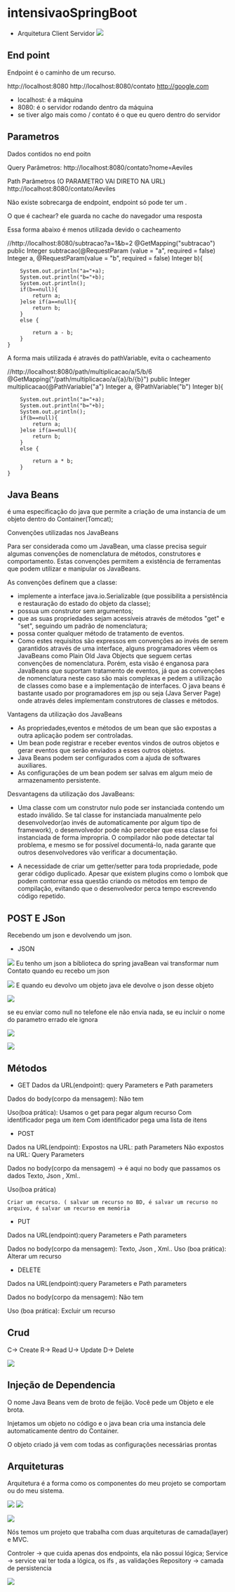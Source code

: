 # intensivaoSpringBoot

- Arquitetura Client Servidor
![](.README_images/7f7934a6.png)

## End point

Endpoint é o caminho de um recurso.

http://localhost:8080
http://localhost:8080/contato
http://google.com

- localhost: é a máquina
- 8080: é o servidor rodando dentro da máquina
- se tiver algo mais como / contato é o que eu quero dentro do servidor

## Parametros

Dados contidos no end poitn

Query Parâmetros:
http://localhost:8080/contato?nome=Aeviles


Path Parâmetros (O PARAMETRO VAI DIRETO NA URL)
http://localhost:8080/contato/Aeviles

Não existe sobrecarga de endpoint, endpoint só pode ter um .


O que é cachear? ele guarda no cache do navegador uma resposta

Essa forma abaixo é menos utilizada devido o cacheamento

//http://localhost:8080/subtracao?a=1&b=2
@GetMapping("subtracao")
public Integer subtracao(@RequestParam (value = "a", required = false) Integer a, @RequestParam(value = "b", required = false) Integer b){

        System.out.println("a="+a);
        System.out.println("b="+b);
        System.out.println();
        if(b==null){
            return a;
        }else if(a==null){
            return b;
        }
        else {

            return a - b;
        }
    }

A forma mais utilizada é através do pathVariable, evita o cacheamento

//http://localhost:8080/path/multiplicacao/a/5/b/6
@GetMapping("/path/multiplicacao/a/{a}/b/{b}")
public Integer multiplicacao(@PathVariable("a") Integer a, @PathVariable("b") Integer b){

        System.out.println("a="+a);
        System.out.println("b="+b);
        System.out.println();
        if(b==null){
            return a;
        }else if(a==null){
            return b;
        }
        else {

            return a * b;
        }
    }


## Java Beans

é uma especificação do java que permite a criação de uma instancia de um objeto dentro do Container(Tomcat);

Convenções utilizadas nos JavaBeans

Para ser considerada como um JavaBean, uma classe precisa seguir algumas convenções de nomenclatura de métodos, 
construtores e comportamento. Estas convenções permitem a existência de ferramentas que podem utilizar e manipular 
os JavaBeans.

As convenções definem que a classe:

- implemente a interface java.io.Serializable (que possibilita a persistência e restauração do estado do objeto da classe);
- possua um construtor sem argumentos;
- que as suas propriedades sejam acessíveis através de métodos "get" e "set", seguindo um padrão de nomenclatura;
- possa conter qualquer método de tratamento de eventos.
- Como estes requisitos são expressos em convenções ao invés de serem garantidos através de uma interface, alguns 
programadores vêem os JavaBeans como Plain Old Java Objects que seguem certas convenções de nomenclatura. 
Porém, esta visão é enganosa para JavaBeans que suportam tratamento de eventos, já que as convenções de nomenclatura 
neste caso são mais complexas e pedem a utilização de classes como base e a implementação de interfaces. 
O java beans é bastante usado por programadores em jsp ou seja (Java Server Page) onde através deles implementam 
construtores de classes e métodos.

Vantagens da utilização dos JavaBeans
- As propriedades,eventos e métodos de um bean que são expostas a outra aplicação podem ser controladas.
- Um bean pode registrar e receber eventos vindos de outros objetos e gerar eventos que serão enviados a 
esses outros objetos.
- Java Beans podem ser configurados com a ajuda de softwares auxiliares.
- As configurações de um bean podem ser salvas em algum meio de armazenamento persistente.
 
Desvantagens da utilização dos JavaBeans:

-  Uma classe com um construtor nulo pode ser instanciada contendo um estado inválido. Se tal classe for instanciada 
manualmente pelo desenvolvedor(ao invés de automaticamente por algum tipo de framework), o desenvolvedor pode não
perceber que essa classe foi instanciada de forma impropria. O compilador não pode detectar tal problema, e mesmo se 
for possível documentá-lo, nada garante que outros desenvolvedores vão verificar a documentação.

-  A necessidade de criar um getter/setter para toda propriedade, pode gerar código duplicado. Apesar que existem plugins 
como o lombok que podem contornar essa questão criando os métodos em tempo de compilação, evitando que o desenvolvedor 
perca tempo escrevendo código repetido.


## POST E JSon
      
Recebendo um json e devolvendo um json.

- JSON

![](.README_images/e98805c7.png)
Eu tenho um json a biblioteca do spring javaBean vai transformar num Contato quando eu recebo um json

![](.README_images/82b80eb2.png)
E quando eu devolvo um objeto java ele devolve o json desse objeto

![](.README_images/11feafec.png)

se eu enviar como null no telefone ele não envia nada, se eu incluir o nome do parametro errado ele ignora

![](.README_images/4c83c58a.png)

![](.README_images/a69463f4.png)

## Métodos

 - GET 
Dados da URL(endpoint): query Parameters e Path parameters

Dados do body(corpo da mensagem): Não tem

Uso(boa prática):
    Usamos o get para pegar algum recurso
    Com identificador pega um item
    Com identificador pega uma lista de itens


 - POST

Dados na URL(endpoint):
    Expostos na URL: path Parameters
    Não expostos na URL: Query Parameters

Dados no body(corpo da mensagem) -> é aqui no body que passamos os dados
Texto, Json , Xml..

Uso(boa prática)

    Criar um recurso. ( salvar um recurso no BD, é salvar um recurso no arquivo, é salvar um recurso em memória 

 - PUT

Dados na URL(endpoint):query Parameters e Path parameters

Dados no body(corpo da mensagem):
   Texto, Json , Xml..
Uso (boa prática):
Alterar um recurso

 - DELETE

Dados na URL(endpoint):query Parameters e Path parameters

Dados no body(corpo da mensagem):
Não tem

Uso (boa prática):
Excluir um recurso

## Crud

C-> Create
R-> Read
U-> Update
D-> Delete

![](.README_images/c48a060b.png)


## Injeção de Dependencia

O nome Java Beans vem de broto de feijão.  Você pede um Objeto e ele brota.

Injetamos um objeto no código e o java bean cria uma instancia dele automaticamente dentro do Container.

O objeto criado já vem com todas as configurações necessárias prontas

## Arquiteturas

Arquitetura é a forma como os componentes do meu projeto se comportam ou do meu sistema.

![](.README_images/5a49c2f1.png)
![](.README_images/22ad46e6.png)

![](.README_images/2a76a047.png)


Nós temos um projeto que trabalha com duas arquiteturas de camada(layer) e MVC.

Controler -> que cuida apenas dos endpoints, ela não possui lógica;
Service -> service vai ter toda a lógica, os ifs , as validações
Repository -> camada de persistencia

![](.README_images/967bf9f1.png)

